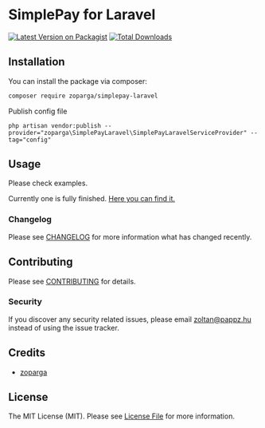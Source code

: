 # SimplePay for Laravel

[![Latest Version on Packagist](https://img.shields.io/packagist/v/zoparga/simplepay-laravel.svg?style=flat-square)](https://packagist.org/packages/zoparga/simplepay-laravel)
[![Total Downloads](https://img.shields.io/packagist/dt/zoparga/simplepay-laravel.svg?style=flat-square)](https://packagist.org/packages/zoparga/simplepay-laravel)

## Installation

You can install the package via composer:

```bash
composer require zoparga/simplepay-laravel
```
Publish config file

```php artisan vendor:publish --provider="zoparga\SimplePayLaravel\SimplePayLaravelServiceProvider" --tag="config"```

## Usage

Please check examples.

Currently one is fully finished. [Here you can find it.](./_examples/StartPayByUrl.php)


### Changelog

Please see [CHANGELOG](CHANGELOG.md) for more information what has changed recently.

## Contributing

Please see [CONTRIBUTING](CONTRIBUTING.md) for details.

### Security

If you discover any security related issues, please email zoltan@pappz.hu instead of using the issue tracker.

## Credits

-   [zoparga](https://github.com/zoparga)

## License

The MIT License (MIT). Please see [License File](LICENSE.md) for more information.
